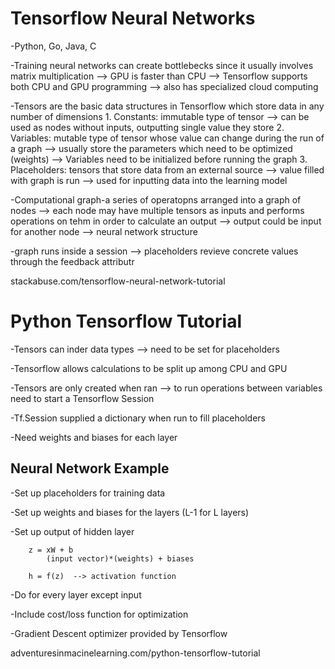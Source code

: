 # Tensorflow Neural Networks

-Python, Go, Java, C

-Training neural networks can create bottlebecks since it usually involves matrix multiplication --> GPU is faster than CPU --> Tensorflow supports both CPU and GPU programming --> also has specialized cloud computing

-Tensors are the basic data structures in Tensorflow which store data in any number of dimensions 
    1. Constants: immutable type of tensor --> can be used as nodes without inputs, outputting single value they store
    2. Variables: mutable type of tensor whose value can change during the run of a graph --> usually store the parameters            which need to be optimized (weights) --> Variables need to be initialized before running the graph
    3. Placeholders: tensors that store data from an external source --> value filled with graph is run --> used for inputting        data into the learning model
    
-Computational graph-a series of operatopns arranged into a graph of nodes --> each node may have multiple tensors as inputs and performs operations on tehm in order to calculate an output --> output could be input for another node --> neural network structure

-graph runs inside a session --> placeholders revieve concrete values through the feedback attributr

stackabuse.com/tensorflow-neural-network-tutorial

# Python Tensorflow Tutorial

-Tensors can inder data types --> need to be set for placeholders

-Tensorflow allows calculations to be split up among CPU and GPU

-Tensors are only created when ran --> to run operations between variables need to start a Tensorflow Session

-Tf.Session supplied a dictionary when run to fill placeholders

-Need weights and biases for each layer

## Neural Network Example

-Set up placeholders for training data

-Set up weights and biases for the layers (L-1 for L layers)

-Set up output of hidden layer

        z = xW + b
            (input vector)*(weights) + biases
            
        h = f(z)  --> activation function
-Do for every layer except input

-Include cost/loss function for optimization

-Gradient Descent optimizer provided by Tensorflow

adventuresinmacinelearning.com/python-tensorflow-tutorial
